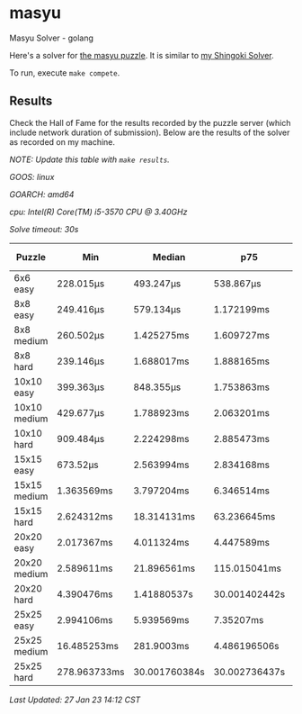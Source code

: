# masyu
Masyu Solver - golang

Here's a solver for [the masyu puzzle](www.puzzle-masyu.com). It is similar to [my Shingoki Solver](https://github.com/joshprzybyszewski/shingokisolver).

To run, execute `make compete`.

## Results

Check the Hall of Fame for the results recorded by the puzzle server (which include network duration of submission). Below are the results of the solver as recorded on my machine.

_NOTE: Update this table with `make results`._

<resultsMarker>

_GOOS: linux_

_GOARCH: amd64_

_cpu: Intel(R) Core(TM) i5-3570 CPU @ 3.40GHz_

_Solve timeout: 30s_

|Puzzle|Min|Median|p75|p95|max|sample size|
|-|-|-|-|-|-|-:|
|6x6 easy|228.015µs|493.247µs|538.867µs|1.400521ms|1.682479ms|348|
|8x8 easy|249.416µs|579.134µs|1.172199ms|1.641871ms|2.743029ms|315|
|8x8 medium|260.502µs|1.425275ms|1.609727ms|1.961894ms|3.449436ms|293|
|8x8 hard|239.146µs|1.688017ms|1.888165ms|3.006003ms|6.683725ms|276|
|10x10 easy|399.363µs|848.355µs|1.753863ms|2.039347ms|2.433413ms|269|
|10x10 medium|429.677µs|1.788923ms|2.063201ms|3.302303ms|14.384818ms|252|
|10x10 hard|909.484µs|2.224298ms|2.885473ms|7.055078ms|13.039431ms|233|
|15x15 easy|673.52µs|2.563994ms|2.834168ms|3.314582ms|6.699005ms|213|
|15x15 medium|1.363569ms|3.797204ms|6.346514ms|20.414325ms|1.551340867s|163|
|15x15 hard|2.624312ms|18.314131ms|63.236645ms|904.023049ms|30.001396827s|120|
|20x20 easy|2.017367ms|4.011324ms|4.447589ms|5.38401ms|33.18855ms|122|
|20x20 medium|2.589611ms|21.896561ms|115.015041ms|3.866483538s|30.002247636s|91|
|20x20 hard|4.390476ms|1.41880537s|30.001402442s|30.002225353s|30.011686604s|69|
|25x25 easy|2.994106ms|5.939569ms|7.35207ms|12.203552ms|79.945288ms|72|
|25x25 medium|16.485253ms|281.9003ms|4.486196506s|30.002833407s|30.002968462s|56|
|25x25 hard|278.963733ms|30.001760384s|30.002736437s|30.003492975s|30.014600655s|43|

_Last Updated: 27 Jan 23 14:12 CST_
</resultsMarker>